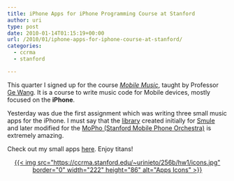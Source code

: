 ```yaml
---
title: iPhone Apps for iPhone Programming Course at Stanford
author: uri
type: post
date: 2010-01-14T01:15:19+00:00
url: /2010/01/iphone-apps-for-iphone-course-at-stanford/
categories:
  - ccrma
  - stanford

---
```

This quarter I signed up for the course [_Mobile Music_][1], taught by Professor [Ge Wang][2]. It is a course to write music code for Mobile devices, mostly focused on the **iPhone**. 

Yesterday was due the first assignment which was writing three small music apps for the iPhone. I must say that the [library][3] created initially for [Smule][4] and later modified for the [MoPho (Stanford Mobile Phone Orchestra)][5] is extremely amazing. 

Check out my small apps [here][6]. Enjoy titans!

<center>
  <a href="https://ccrma.stanford.edu/~urinieto/256b/hw1/">{{< img src="https://ccrma.stanford.edu/~urinieto/256b/hw1/icons.jpg" border="0" width="222" height="86" alt="Apps Icons" >}}</a>
</center>

 [1]: https://ccrma.stanford.edu/courses/256b/
 [2]: https://ccrma.stanford.edu/~ge/
 [3]: http://mopho.stanford.edu/api/beta/
 [4]: http://www.smule.com/
 [5]: http://mopho.stanford.edu/
 [6]: https://ccrma.stanford.edu/~urinieto/256b/hw1/